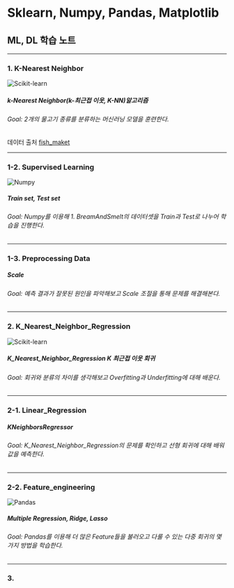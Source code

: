 # Sklearn, Numpy, Pandas, Matplotlib
## ML, DL 학습 노트
-------------------------------------------
### 1. K-Nearest Neighbor
![Scikit-learn](https://img.shields.io/badge/scikitlearn-F7931E.svg?&style=for-the-badge&logo=scikitlearn&logoColor=blue)
##### k-Nearest Neighbor(k-최근접 이웃, K-NN)알고리즘
###### Goal: 2개의 물고기 종류를 분류하는 머신러닝 모델을 훈련한다.
데이터 출처 [fish_maket](http://www.kaggle.com/aungpyaeap/fish-market)

---------------------------------
### 1-2. Supervised Learning
![Numpy](https://img.shields.io/badge/numpy-013243.svg?&style=for-the-badge&logo=numpy&logoColor=white)
##### Train set, Test set
###### Goal: Numpy를 이용해 1. BreamAndSmelt의 데이터셋을 Train과 Test로 나누어 학습을 진행한다.

----------------------------------

### 1-3. Preprocessing Data
##### Scale
###### Goal: 예측 결과가 잘못된 원인을 파악해보고 Scale 조절을 통해 문제를 해결해본다.

-------------------------------------
### 2. K_Nearest_Neighbor_Regression
![Scikit-learn](https://img.shields.io/badge/scikitlearn-F7931E.svg?&style=for-the-badge&logo=scikitlearn&logoColor=blue)
##### K_Nearest_Neighbor_Regression K 최근접 이웃 회귀
###### Goal: 회귀와 분류의 차이를 생각해보고 Overfitting과 Underfitting에 대해 배운다.

-----------------------------------

### 2-1. Linear_Regression
##### KNeighborsRegressor
###### Goal: K_Nearest_Neighbor_Regression의 문제를 확인하고 선형 회귀에 대해 배워 값을 예측한다.

--------------------------------

### 2-2. Feature_engineering
![Pandas](https://img.shields.io/badge/pandas-150458.svg?&style=for-the-badge&logo=pandas&logoColor=white)
##### Multiple Regression, Ridge, Lasso
###### Goal: Pandas를 이용해 더 많은 Feature들을 불러오고 다룰 수 있는 다중 회귀의 몇 가지 방법을 학습한다.

--------------------------------
### 3. 
